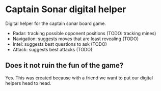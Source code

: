 # Captain Sonar digital helper

Digital helper for the captain sonar board game.

- Radar: tracking possible opponent positions (TODO: tracking mines)
- Navigation: suggests moves that are least revealing (TODO)
- Intel: suggests best questions to ask (TODO)
- Attack: suggests best attacks (TODO)

## Does it not ruin the fun of the game?

Yes. This was created because with a friend we want to put our digital helpers head to head.
